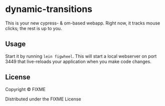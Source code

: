# dynamic-transitions

This is your new cypress- & om-based webapp.
Right now, it tracks mouse clicks; the rest is up to you.

## Usage

Start it by running `lein figwheel`.
This will start a local webserver on port 3449 that live-reloads your application when you make code changes.

## License

Copyright © FIXME

Distributed under the FIXME License
